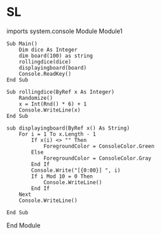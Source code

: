 # SL
imports system.console
Module Module1

    Sub Main()
        Dim dice As Integer
        dim board(100) as string
        rollingdice(dice)
        displayingboard(board)
        Console.ReadKey()
    End Sub

    Sub rollingdice(ByRef x As Integer)
        Randomize()
        x = Int(Rnd() * 6) + 1
        Console.WriteLine(x)
    End Sub
    
    sub displayingboard(ByRef x() As String)
        For i = 1 To x.Length - 1
            If x(i) <> "" Then
                ForegroundColor = ConsoleColor.Green
            Else
                ForegroundColor = ConsoleColor.Gray
            End If
            Console.Write("[{0:00}] ", i)
            If i Mod 10 = 0 Then
                Console.WriteLine()
            End If
        Next
        Console.WriteLine()

    End Sub
End Module
